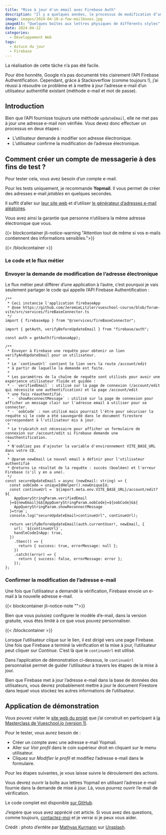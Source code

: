 ```yaml
---
title: "Mise à jour d'un email avec Firebase Auth"
description: "Il y a quelques années, le processus de modification d’une adresse e-mail avec Firebase Authentification était simple, mais moins sécurisé. Avec Firebase 9, cela a changé et vous devez vérifier l’adresse e-mail lorsque vous la mettez à jour. Je vais vous montrer comment cela fonctionne."
image: images/2024-04-10-a-few-mailboxes.jpg
imageAlt: "Quelques boîtes aux lettres physiques de différents styles"
date: 2024-04-12
categories:
  - Développement Web
tags:
  - Astuce du jour
  - Firebase
---
```


La réalisation de cette tâche n’a pas été facile.

Pour être honnête, Google n’a pas documenté très clairement l’API Firebase Authentification. Cependant, grâce à Stackoverflow (comme toujours !), j’ai réussi à résoudre ce problème et à mettre à jour l’adresse e-mail d’un utilisateur authentifié existant (méthode e-mail et mot de passe).

## Introduction

Bien que l’API fournisse toujours une méthode `updateEmail`, elle ne met pas à jour une adresse e-mail non vérifiée. Vous devez donc effectuer un processus en deux étapes :

- L’utilisateur demande à modifier son adresse électronique.
- L’utilisateur confirme la modification de l’adresse électronique.

## Comment créer un compte de messagerie à des fins de test ?

Pour tester cela, vous avez besoin d’un compte e-mail.

Pour les tests uniquement, je recommande **Yopmail**. Il vous permet de créer des adresses e-mail _jetables_ en quelques secondes.

Il suffit d’aller sur [leur site web](https://yopmail.com/) et d’utiliser [le générateur d’adresses e-mail aléatoires](https://yopmail.com/email-generator).

Vous avez ainsi la garantie que personne n’utilisera la même adresse électronique que vous.

{{< blockcontainer jli-notice-warning "Attention tout de même si vos e-mails contiennent des informations sensibles.">}}

{{< /blockcontainer >}}

### Le code et le flux métier

### Envoyer la demande de modification de l’adresse électronique

Le flux métier peut différer d’une application à l’autre, c’est pourquoi je vais seulement partager le code qui appelle l’API Firebase Authentification :

```tsx
/**
 * Ceci instancie l'application firebaseApp
 * @see https://github.com/JeremieLitzler/vueschool-course/blob/forum-vite/src/services/fireBaseConnector.ts
 */
import { firebaseApp } from "@/services/fireBaseConnector";

import { getAuth, verifyBeforeUpdateEmail } from "firebase/auth";

const auth = getAuth(firebaseApp);

/**
 * Envoyer à Firebase une requête pour obtenir un lien verifyAndUpdateEmail pour un utilisateur.
 *
 * Le `continueUrl` contient le lien vers la route /account/edit
 * à partir de laquelle la demande est faite.
 *
 * Les paramètres de la chaîne de requête sont utilisés pour avoir une expérience utilisateur fluide et guidée :
 * - `verifiedEmail` : utilisé sur la page de connexion (/account/edit qui nécessite une authentification) et la page /account/edit
 * une fois réauthentifié.
 * - `showReconnectMessage` : utilisé sur la page de connexion pour afficher un message clair sur l'adresse email à utiliser pour se connecter.
 * - `oobCode` : non utilisé mais pourrait l'être pour sécuriser la requête si le code a été sauvegardé dans le document firestore correspondant à l'utilisateur mis à jour.
 *
 * Le try&catch est nécessaire pour afficher un formulaire de connexion sur /account/edit si Firebase demande une réauthentification.
 *
 * N'oubliez pas d'ajouter la variable d'environnement VITE_BASE_URL dans votre CD.
 *
 * @param newEmail Le nouvel email à définir pour l'utilisateur authentifié
 * @returns Le résultat de la requête : succès (booléen) et l'erreur Firebase (s'il y en a une).
 */
const secureUpdateEmail = async (newEmail: string) => {
  const oobCode = uniqueIdHelper().newUniqueId;
  const continueUrl = `${import.meta.env.VITE_BASE_URL}/account/edit?${
    AppQueryStringParam.verifiedEmail
  }=${newEmail}&${AppQueryStringParam.oobCode}=${oobCode}&${
    AppQueryStringParam.showReconnectMessage
  }=true`;
  console.log("secureUpdateEmail>continueUrl", continueUrl);

  return verifyBeforeUpdateEmail(auth.currentUser!, newEmail, {
    url: `${continueUrl}`,
    handleCodeInApp: true,
  })
    .then(() => {
      return { success: true, errorMessage: null };
    })
    .catch((error) => {
      return { success: false, errorMessage: error };
    });
};
```

### Confirmer la modification de l’adresse e-mail

Une fois que l’utilisateur a demandé la vérification, Firebase envoie un e-mail à la nouvelle adresse e-mail.

{{< blockcontainer jli-notice-note "">}}

Bien que vous puissiez configurer le modèle d’e-mail, dans la version gratuite, vous êtes limité à ce que vous pouvez personnaliser.

{{< /blockcontainer >}}

Lorsque l’utilisateur clique sur le lien, il est dirigé vers une page Firebase. Une fois que Firebase a terminé la vérification et la mise à jour, l’utilisateur peut cliquer sur _Continue_. C’est là que le `continueUrl` est utilisé.

Dans l’application de démonstration ci-dessous, le `continueUrl` personnalisé permet de guider l’utilisateur à travers les étapes de la mise à jour.

Bien que Firebase met à jour l’adresse e-mail dans la base de données des utilisateurs, vous devrez probablement mettre à jour le document Firestore dans lequel vous stockez les autres informations de l’utilisateur.

## Application de démonstration

Vous pouvez visiter le [site web du projet](https://vueschool-masterclass-vite.netlify.app/) que j’ai construit en participant à [la Masterclass de Vueschool.io (version 1)](https://vueschool.io/the-vuejs-master-class).

Pour le tester, vous aurez besoin de :

- Créer un compte avec une adresse e-mail Yopmail.
- Aller sur _Voir profil_ dans le coin supérieur droit en cliquant sur le menu utilisateur.
- Cliquez sur _Modifier le profil_ et modifiez l’adresse e-mail dans le formulaire.

Pour les étapes suivantes, je vous laisse suivre le déroulement des actions.

Vous devrez ouvrir la boîte aux lettres Yopmail en utilisant l’adresse e-mail fournie dans la demande de mise à jour. Là, vous pourrez ouvrir l’e-mail de vérification.

Le code complet est disponible [sur GitHub](https://github.com/JeremieLitzler/vueschool-course/tree/forum-vite).

J’espère que vous avez apprécié cet article. Si vous avez des questions, comme toujours, [contactez-moi](../../../page/contactez-moi/index.md) et je verrai si je peux vous aider.

Crédit : photo d’entête par [Mathyas Kurmann](https://unsplash.com/@mathyaskurmann?utm_content=creditCopyText&utm_medium=referral&utm_source=unsplash) sur [Unsplash](https://unsplash.com/photos/six-assorted-color-mail-boxes-fb7yNPbT0l8?utm_content=creditCopyText&utm_medium=referral&utm_source=unsplash).
